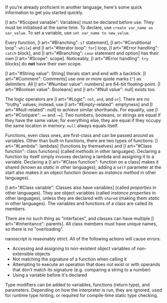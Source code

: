 If you're already proficient in another language, here's some quick information to get you started quickly.

[l art="#Scoped variable": Variables] must be declared before use. They must be initialised at the same time. To declare, use `create var_name as var_value`. To set a variable, use `set var_name to new_value`.

Every function, [l art="#Branching": `if` statement], [l art="#Conditional loop": `while`] and [l art="#Iterator loop": `for`] loop, [l art="#Error handling": `catch` block], and [l art="#Branching": `case` statement and option] has their own [l art="#Scope": scope]. Noticeably, [l art="#Error handling": `try` blocks] do **not** have their own scope.

[l art="#String value": String] literals start and end with a backtick. [l art="#Comment": Comments] use one or more quote marks (`"`) as delimiters. All [l art="#Number value": numbers] are 64-bit floating-point. [l art="#Boolean value": Booleans] and [l art="#Null value": null] exists too.

The logic operators are [l art="#Logic": `not`, `and`, and `or`]. There are no "truthy" values; instead, use [l art="#Empty-related": emptyness] and [l art="#Null-related": null] to achieve similar shorthands. For equality, use [l art="#Compare": `==` and `~=`]. Two numbers, booleans, or strings are equal if they have the same value; for everything else, they are equal if they occupy the same location in memory. `null` always equals itself.

Functions, even class ones, are first-class and can be passed around as variables. Other than built-in functions, there are two types of functions: [l art="#Lambda": lambdas] (functions by themselves) and [l art="#Class function": class functions] (called *methods* in other languages). Declaring a function by itself simply invoves declaring a lambda and assigning it to a variable. Declaring a [l art="#Class function": function on a class] makes it shared (known as *static* in other languages); adding a `self` parameter at the start also makes it an object function (known as *instance method* in other languages).

[l art="#Class variable": Classes also have variables] (called *properties* in other languages). They are object variables (called *instance properties* in other languages), unless they are declared with `shared` (making them *static* in other languages). The variables and functions of a class are called its members.

There are no such thing as "interfaces", and classes can have multiple [l art="#Inheritance": parents]. All class members must have unique names, so there is no "overloading".

nanoscript is reasonably strict. All of the following actions will cause errors:

- Accessing and assigning to non-existent object variables of non-extensible objects
- Not matching the signature of a function when calling it
- Attempting to execute an operation that does not exist or with operands that don't match its signature (e.g. comparing a string to a number)
- Using a variable before it's declared

Type modifiers can be added to variables, functions (return type), and parameters. Depending on how the interpreter is run, they are ignored, used for runtime type hinting, or required for compile-time static type checking.
